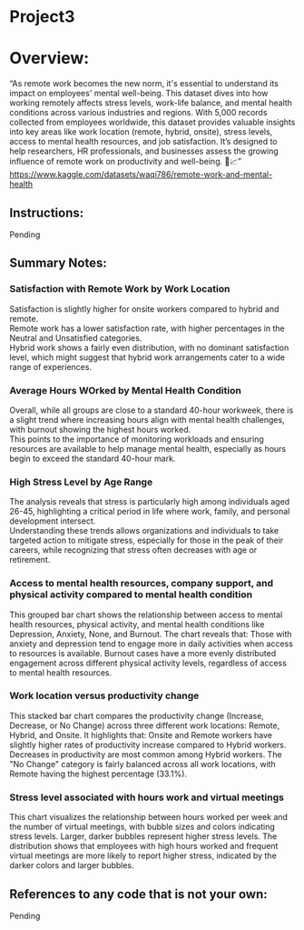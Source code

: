 # Project3

# Overview:
“As remote work becomes the new norm, it's essential to understand its impact on employees' mental well-being. This dataset dives into how working remotely affects stress levels, work-life balance, and mental health conditions across various industries and regions.
With 5,000 records collected from employees worldwide, this dataset provides valuable insights into key areas like work location (remote, hybrid, onsite), stress levels, access to mental health resources, and job satisfaction. It’s designed to help researchers, HR professionals, and businesses assess the growing influence of remote work on productivity and well-being. 🌿📈”<br>
https://www.kaggle.com/datasets/waqi786/remote-work-and-mental-health

## Instructions:
Pending
## Summary Notes:
### Satisfaction with Remote Work by Work Location
Satisfaction is slightly higher for onsite workers compared to hybrid and remote. <br>
Remote work has a lower satisfaction rate, with higher percentages in the Neutral and Unsatisfied categories.<br>
Hybrid work shows a fairly even distribution, with no dominant satisfaction level, which might suggest that hybrid work arrangements cater to a wide range of experiences.
### Average Hours WOrked by Mental Health Condition
Overall, while all groups are close to a standard 40-hour workweek, there is a slight trend where increasing hours align with mental health challenges, with burnout showing the highest hours worked. <br>This points to the importance of monitoring workloads and ensuring resources are available to help manage mental health, especially as hours begin to exceed the standard 40-hour mark.
### High Stress Level by Age Range
The analysis reveals that stress is particularly high among individuals aged 26-45, highlighting a critical period in life where work, family, and personal development intersect. <br>
Understanding these trends allows organizations and individuals to take targeted action to mitigate stress, especially for those in the peak of their careers, while recognizing that stress often decreases with age or retirement.
### Access to mental health resources, company support, and physical activity compared to mental health condition
This grouped bar chart shows the relationship between access to mental health resources, physical activity, and mental health conditions like Depression, Anxiety, None, and Burnout. The chart reveals that:
Those with anxiety and depression tend to engage more in daily activities when access to resources is available.
Burnout cases have a more evenly distributed engagement across different physical activity levels, regardless of access to mental health resources.
### Work location versus productivity change
This stacked bar chart compares the productivity change (Increase, Decrease, or No Change) across three different work locations: Remote, Hybrid, and Onsite. It highlights that:
Onsite and Remote workers have slightly higher rates of productivity increase compared to Hybrid workers.
Decreases in productivity are most common among Hybrid workers.
The "No Change" category is fairly balanced across all work locations, with Remote having the highest percentage (33.1%).
### Stress level associated with hours work and virtual meetings
This chart visualizes the relationship between hours worked per week and the number of virtual meetings, with bubble sizes and colors indicating stress levels. Larger, darker bubbles represent higher stress levels. The distribution shows that employees with high hours worked and frequent virtual meetings are more likely to report higher stress, indicated by the darker colors and larger bubbles.

## References to any code that is not your own:
Pending
